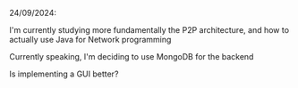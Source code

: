 24/09/2024:

I'm currently studying more fundamentally the P2P architecture, and how to actually use Java for Network programming

Currently speaking, I'm deciding to use MongoDB for the backend

Is implementing a GUI better?
